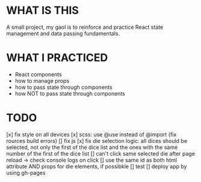 # WHAT IS THIS 
A small project, my gaol is to reinforce and practice React state management and data passing fundamentals.

# WHAT I PRACTICED
- React components
- how to manage props
- how to pass state through components
- how NOT to pass state through components

# TODO
[x] fix style on all devices
[x] scss: use @use instead of @import (fix rources build errors)
[] fix js
    [x] fix die selection logic: all dices should be selected, not only the first of the dice list and the ones with the same number of the first of the dice list
    [] can't click same selected die after page reload -> check console logs on click
    [] use the same id as both html attribute AND props for die elements, if possibkle
[] test
[] deploy app by using gh-pages 